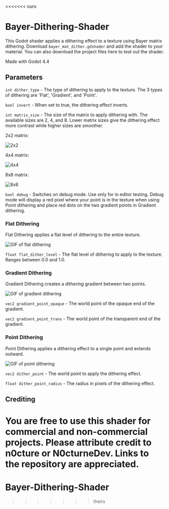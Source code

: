 <<<<<<< ours
# Bayer-Dithering-Shader

This Godot shader applies a dithering effect to a texture using Bayer matrix dithering. Download `bayer_mat_dither.gdshader` and add the shader to your material. You can also download the project files here to test out the shader.

Made with Godot 4.4

## Parameters

`int dither_type` - The type of dithering to apply to the texture. The 3 types of dithering are 'Flat', 'Gradient', and 'Point'.

`bool invert` - When set to true, the dithering effect inverts.

`int matrix_size` - The size of the matrix to apply dithering with. The available sizes are 2, 4, and 8. Lower matrix sizes give the dithering effect more contrast while higher sizes are smoother.

2x2 matrix:

![2x2](https://files.catbox.moe/2aaqsm.png)

4x4 matrix:

![4x4](https://files.catbox.moe/w8cqes.png)

8x8 matrix:

![8x8](https://files.catbox.moe/jqe1e9.png)

`bool debug` - Switches on debug mode. Use only for in editor testing. Debug mode will display a red pixel where your point is in the texture when using Point dithering and place red dots on the two gradient points in Gradient dithering.

### Flat Dithering

Flat Dithering applies a flat level of dithering to the entire texture.

![GIF of flat dithering](https://files.catbox.moe/fexawt.gif)

`float flat_dither_level` - The flat level of dithering to apply to the texture. Ranges between 0.0 and 1.0.

### Gradient Dithering

Gradient Dithering creates a dithering gradient between two points.

![GIF of gradient dithering](https://files.catbox.moe/rgnvci.gif)

`vec2 gradient_point_opaque` - The world point of the opaque end of the gradient.

`vec2 gradient_point_trans` - The world point of the transparent end of the gradient.

### Point Dithering

Point Dithering applies a dithering effect to a single point and extends outward.

![GIF of point dithering](https://files.catbox.moe/at4aj5.gif)

`vec2 dither_point` - The world point to apply the dithering effect.

`float dither_point_radius` - The radius in pixels of the dithering effect.

## Crediting

You are free to use this shader for commercial and non-commercial projects. Please attribute credit to n0cture or N0cturneDev. Links to the repository are appreciated.
=======
# Bayer-Dithering-Shader
>>>>>>> theirs
